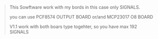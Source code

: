 > This Sowftware work with my bords in this case only SIGNALS.
>
> you can use PCF8574 OUTPUT BOARD or/and MCP23017 O8 BOARD
>
> V1.1 work with both boars type togehter, so you have max 192 SIGNALS
